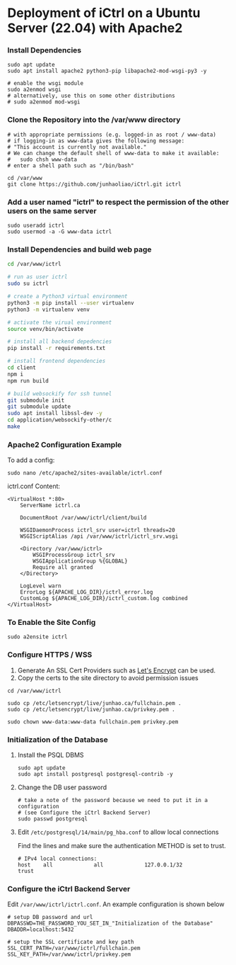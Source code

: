 # Deployment of iCtrl on a Ubuntu Server (22.04) with Apache2

### Install Dependencies
```Shell
sudo apt update
sudo apt install apache2 python3-pip libapache2-mod-wsgi-py3 -y

# enable the wsgi module
sudo a2enmod wsgi
# alternatively, use this on some other distributions
# sudo a2enmod mod-wsgi
```

### Clone the Repository into the /var/www directory
```Shell
# with appropriate permissions (e.g. logged-in as root / www-data)
# if logging-in as www-data gives the following message:
# "This account is currently not available."
# We can change the default shell of www-data to make it available:
#   sudo chsh www-data
# enter a shell path such as "/bin/bash"

cd /var/www
git clone https://github.com/junhaoliao/iCtrl.git ictrl
```

### Add a user named "ictrl" to respect the permission of the other users on the same server
```Shell
sudo useradd ictrl
sudo usermod -a -G www-data ictrl
```

### Install Dependencies and build web page
```bash
cd /var/www/ictrl

# run as user ictrl
sudo su ictrl

# create a Python3 virtual environment
python3 -m pip install --user virtualenv
python3 -m virtualenv venv

# activate the virual environment
source venv/bin/activate

# install all backend depedencies
pip install -r requirements.txt

# install frontend dependencies
cd client
npm i
npm run build

# build websockify for ssh tunnel
git submodule init
git submodule update
sudo apt install libssl-dev -y
cd application/websockify-other/c
make
```

### Apache2 Configuration Example

To add a config:

```Shell
sudo nano /etc/apache2/sites-available/ictrl.conf
```

ictrl.conf Content:

```ApacheConf
<VirtualHost *:80>
    ServerName ictrl.ca

    DocumentRoot /var/www/ictrl/client/build

    WSGIDaemonProcess ictrl_srv user=ictrl threads=20
    WSGIScriptAlias /api /var/www/ictrl/ictrl_srv.wsgi

    <Directory /var/www/ictrl>
        WSGIProcessGroup ictrl_srv
        WSGIApplicationGroup %{GLOBAL}
        Require all granted
    </Directory>

    LogLevel warn
    ErrorLog ${APACHE_LOG_DIR}/ictrl_error.log
    CustomLog ${APACHE_LOG_DIR}/ictrl_custom.log combined
</VirtualHost>
```

### To Enable the Site Config

```Shell
sudo a2ensite ictrl
```

### Configure HTTPS / WSS
1. Generate An SSL Cert 
   Providers such as [Let's Encrypt](https://letsencrypt.org/) can be used. 
2. Copy the certs to the site directory to avoid permission issues
```Shell
cd /var/www/ictrl

sudo cp /etc/letsencrypt/live/junhao.ca/fullchain.pem .
sudo cp /etc/letsencrypt/live/junhao.ca/privkey.pem .

sudo chown www-data:www-data fullchain.pem privkey.pem
```

### Initialization of the Database
1. Install the PSQL DBMS
    ```Shell
    sudo apt update
    sudo apt install postgresql postgresql-contrib -y
    ```
2. Change the DB user password
    ```Shell
    # take a note of the password because we need to put it in a configuration 
    # (see Configure the iCtrl Backend Server)
    sudo passwd postgresql
    ```

3. Edit `/etc/postgresql/14/main/pg_hba.conf` to allow local connections

    Find the lines and make sure the authentication METHOD is set to trust.
    ```
    # IPv4 local connections:
    host    all             all             127.0.0.1/32            trust
    ```

### Configure the iCtrl Backend Server
Edit `/var/www/ictrl/ictrl.conf`. An example configuration is shown below
```
# setup DB password and url
DBPASSWD=THE_PASSWORD_YOU_SET_IN_"Initialization of the Database"
DBADDR=localhost:5432

# setup the SSL certificate and key path
SSL_CERT_PATH=/var/www/ictrl/fullchain.pem
SSL_KEY_PATH=/var/www/ictrl/privkey.pem
```
